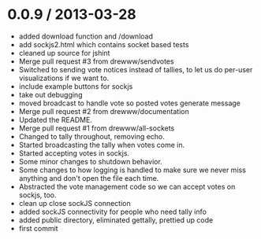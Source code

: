
0.0.9 / 2013-03-28 
==================

  * added download function and /download
  * add sockjs2.html which contains socket based tests
  * cleaned up source for jshint
  * Merge pull request #3 from drewww/sendvotes
  * Switched to sending vote notices instead of tallies, to let us do per-user visualizations if we want to.
  * include example buttons for sockjs
  * take out debugging
  * moved broadcast to handle vote so posted votes generate message
  * Merge pull request #2 from drewww/documentation
  * Updated the README.
  * Merge pull request #1 from drewww/all-sockets
  * Changed to tally throughout, removing echo.
  * Started broadcasting the tally when votes come in.
  * Started accepting votes in sockjs.
  * Some minor changes to shutdown behavior.
  * Some changes to how logging is handled to make sure we never miss anything and don't open the file each time.
  * Abstracted the vote management code so we can accept votes on sockjs, too.
  * clean up close sockJS connection
  * added sockJS connectivity for people who need tally info
  * added public directory, eliminated gettally, prettied up code
  * first commit
